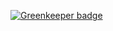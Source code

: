 

[![Greenkeeper badge](https://badges.greenkeeper.io/1999/idb-fx-test.svg)](https://greenkeeper.io/)